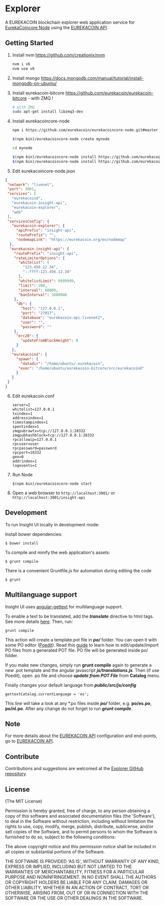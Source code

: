 # Explorer

A EUREKACOIN blockchain explorer web application service for [EurekaCoincore Node](https://github.com/eurekacoin/eurekacoincore-node) using the [EUREKACOIN API](https://github.com/eurekacoin/insight-api).


## Getting Started

1. Install nvm https://github.com/creationix/nvm  

    ```bash
    nvm i v6
    nvm use v6
    ```  
2. Install mongo https://docs.mongodb.com/manual/tutorial/install-mongodb-on-ubuntu/  

3. Install eurekacoin-bitcore https://github.com/eurekacoin/eurekacoin-bitcore - with ZMQ ! 

    ```bash
    # with ZMQ
    sudo apt-get install libzmq3-dev 
    ```  
4. Install eurekacoincore-node  

    ```bash
    npm i https://github.com/eurekacoin/eurekacoincore-node.git#master

    $(npm bin)/eurekacoincore-node create mynode

    cd mynode

    $(npm bin)/eurekacoincore-node install https://github.com/eurekacoin/insight-api.git#master
    $(npm bin)/eurekacoincore-node install https://github.com/eurekacoin/eurekacoin-explorer.git#master
    ```  
5. Edit eurekacoincore-node.json  

 ```json
{
  "network": "livenet",
  "port": 3001,
  "services": [
    "eurekacoind",
    "eurekacoin-insight-api",
    "eurekacoin-explorer",
    "web"
  ],
  "servicesConfig": {
    "eurekacoin-explorer": {
      "apiPrefix": "insight-api",
      "routePrefix": "",
      "nodemapLink": "https://eurekacoin.org/en/nodemap"
   },
   "eurekacoin-insight-api": {
     "routePrefix": "insight-api",
     "rateLimiterOptions": {
       "whitelist": [
         "123.456.12.34",
         "::ffff:123.456.12.34"
       ],
       "whitelistLimit": 9999999,
       "limit": 200,
       "interval": 60000,
       "banInterval": 3600000
     },
      "db": {
        "host": "127.0.0.1",
        "port": "27017",
        "database": "eurekacoin-api-livenet2",
        "user": "",
        "password": ""
     },
      "erc20": {
        "updateFromBlockHeight": 0
      }
    },
    "eurekacoind": {
      "spawn": {
        "datadir": "/home/ubuntu/.eurekacoin",
       "exec": "/home/ubuntu/eurekacoin-bitcore/src/eurekacoind"
      }
    }
  }
}

```  
6. Edit eurekacoin.conf  

    ```
    server=1
    whitelist=127.0.0.1
    txindex=1
    addressindex=1
    timestampindex=1
    spentindex=1
    zmqpubrawtx=tcp://127.0.0.1:28332
    zmqpubhashblock=tcp://127.0.0.1:28332
    rpcallowip=127.0.0.1
    rpcuser=user
    rpcpassword=password
    rpcport=18332
    gen=0
    addrindex=1
    logevents=1
    ```  
7. Run Node  

    ```
    $(npm bin)/eurekacoincore-node start
    ```  

8. Open a web browser to `http://localhost:3001/` or `http://localhost:3001/insight-api`  

## Development

To run Insight UI locally in development mode:

Install bower dependencies:

```
$ bower install
```

To compile and minify the web application's assets:

```
$ grunt compile
```

There is a convenient Gruntfile.js for automation during editing the code

```
$ grunt
```

## Multilanguage support

Insight UI uses [angular-gettext](http://angular-gettext.rocketeer.be) for multilanguage support.

To enable a text to be translated, add the ***translate*** directive to html tags. See more details [here](http://angular-gettext.rocketeer.be/dev-guide/annotate/). Then, run:

```
grunt compile
```

This action will create a template.pot file in ***po/*** folder. You can open it with some PO editor ([Poedit](http://poedit.net)). Read this [guide](http://angular-gettext.rocketeer.be/dev-guide/translate/) to learn how to edit/update/import PO files from a generated POT file. PO file will be generated inside po/ folder.

If you make new changes, simply run **grunt compile** again to generate a new .pot template and the angular javascript ***js/translations.js***. Then (if use Poedit), open .po file and choose ***update from POT File*** from **Catalog** menu.

Finally changes your default language from ***public/src/js/config***

```
gettextCatalog.currentLanguage = 'es';
```

This line will take a look at any *.po files inside ***po/*** folder, e.g.
**po/es.po**, **po/nl.po**. After any change do not forget to run ***grunt
compile***.


## Note

For more details about the [EUREKACOIN API](https://github.com/eurekacoin/insight-api) configuration and end-points, go to [EUREKACOIN API](https://github.com/eurekacoin/insight-api).

## Contribute

Contributions and suggestions are welcomed at the [Explorer GitHub repository](https://github.com/eurekacoin/eurekacoin-explorer).


## License
(The MIT License)

Permission is hereby granted, free of charge, to any person obtaining
a copy of this software and associated documentation files (the
'Software'), to deal in the Software without restriction, including
without limitation the rights to use, copy, modify, merge, publish,
distribute, sublicense, and/or sell copies of the Software, and to
permit persons to whom the Software is furnished to do so, subject to
the following conditions:

The above copyright notice and this permission notice shall be
included in all copies or substantial portions of the Software.

THE SOFTWARE IS PROVIDED 'AS IS', WITHOUT WARRANTY OF ANY KIND,
EXPRESS OR IMPLIED, INCLUDING BUT NOT LIMITED TO THE WARRANTIES OF
MERCHANTABILITY, FITNESS FOR A PARTICULAR PURPOSE AND NONINFRINGEMENT.
IN NO EVENT SHALL THE AUTHORS OR COPYRIGHT HOLDERS BE LIABLE FOR ANY
CLAIM, DAMAGES OR OTHER LIABILITY, WHETHER IN AN ACTION OF CONTRACT,
TORT OR OTHERWISE, ARISING FROM, OUT OF OR IN CONNECTION WITH THE
SOFTWARE OR THE USE OR OTHER DEALINGS IN THE SOFTWARE.
